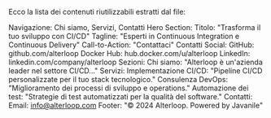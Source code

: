 Ecco la lista dei contenuti riutilizzabili estratti dal file:

Navigazione: Chi siamo, Servizi, Contatti
Hero Section:
Titolo: "Trasforma il tuo sviluppo con CI/CD"
Tagline: "Esperti in Continuous Integration e Continuous Delivery"
Call-to-Action: "Contattaci"
Contatti Social:
GitHub: github.com/alterloop
Docker Hub: hub.docker.com/u/alterloop
LinkedIn: linkedin.com/company/alterloop
Sezioni:
Chi siamo: "Alterloop è un'azienda leader nel settore CI/CD..."
Servizi:
Implementazione CI/CD: "Pipeline CI/CD personalizzate per il tuo stack tecnologico."
Consulenza DevOps: "Miglioramento dei processi di sviluppo e operations."
Automazione dei test: "Strategie di test automatizzati per la qualità del software."
Contatti: Email: info@alterloop.com
Footer: "© 2024 Alterloop. Powered by Javanile"